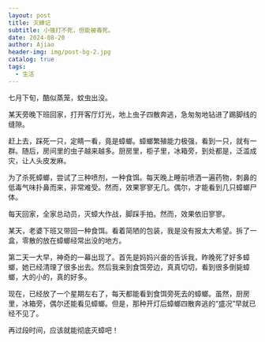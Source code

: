 ```yaml
---
layout: post
title: 灭蟑记
subtitle: 小强打不死，但能被毒死。
date: 2024-08-20
author: Ajiao
header-img: img/post-bg-2.jpg
catalog: true
tags:
  - 生活
---
```

七月下旬，酷似蒸笼，蚊虫出没。

某天旁晚下班回家，打开客厅灯光，地上虫子四散奔逃，急匆匆地钻进了踢脚线的缝隙。

赶上去，踩死一只，定睛一看，竟是蟑螂。蟑螂繁殖能力极强，看到一只，就有一群。随后，房间里的虫子越来越多。厨房里，柜子里，冰箱旁，到处都是，泛滥成灾，让人头皮发麻。

为了杀死蟑螂，尝试了三种喷剂，一种食饵。每天晚上睡前喷洒一遍药物，刺鼻的低毒气味扑鼻而来，非常难受。然而，效果寥寥无几。偶尔，才能看到几只蟑螂尸体。

每天回家，全家总动员，灭蟑大作战，脚踩手拍。然而，效果依旧寥寥。

某天，老婆下班又带回一种食饵。看着简陋的包装，我是没有报太大希望。拆了一盒，零散的放在蟑螂经常出没的地方。

第二天一大早，神奇的一幕出现了。首先是妈妈兴奋的告诉我，昨晚死了好多蟑螂，她已经清理了很多出去。然后我来到食饵旁边，真真切切，看到很多倒毙蟑螂，大的小的，真的好多。

现在，已经放了一个星期左右了，每天都能看到食饵旁死去的蟑螂。虽然，厨房里，冰箱旁，偶尔还能看见蟑螂。但是，那种开灯后蟑螂四散奔逃的“盛况”早就已经不见了。

再过段时间，应该就能彻底灭蟑吧！